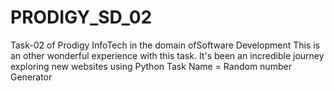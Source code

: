 # PRODIGY_SD_02
Task-02 of Prodigy InfoTech in the domain ofSoftware Development
This is an other wonderful experience with this task.
It's been an incredible journey exploring new websites using Python
Task Name = Random number Generator
